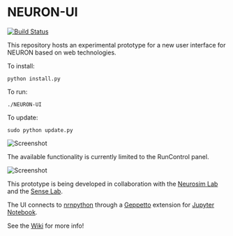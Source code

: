 # NEURON-UI

[![Build Status](https://travis-ci.org/MetaCell/NEURON-UI.svg?branch=master)](https://travis-ci.org/MetaCell/NEURON-UI)


This repository hosts an experimental prototype for a new user interface for NEURON based on web technologies. 


To install:
```
python install.py
```
To run:
```
./NEURON-UI
```
To update:
```
sudo python update.py
```

![Screenshot](https://dl.dropboxusercontent.com/u/7538688/Don%27t%20delete%2C%20used%20in%20wikis%20etc/Screen%20Shot%202016-10-04%20at%2019.53.03.png)

The available functionality is currently limited to the RunControl panel.

![Screenshot](https://dl.dropboxusercontent.com/u/7538688/Don%27t%20delete%2C%20used%20in%20wikis%20etc/Screen_Shot_2016-06-15_at_18.06.16.png)

This prototype is being developed in collaboration with the [Neurosim Lab](http://neurosimlab.org/) and the [Sense Lab](https://senselab.med.yale.edu/).

The UI connects to [nrnpython](http://www.neuron.yale.edu/neuron/static/docs/help/neuron/neuron/classes/python.html) through a [Geppetto](http://git.geppetto.org) extension for [Jupyter Notebook](http://jupyter.org/).

See the [Wiki](https://github.com/MetaCell/NEURON-UI/wiki) for more info!
